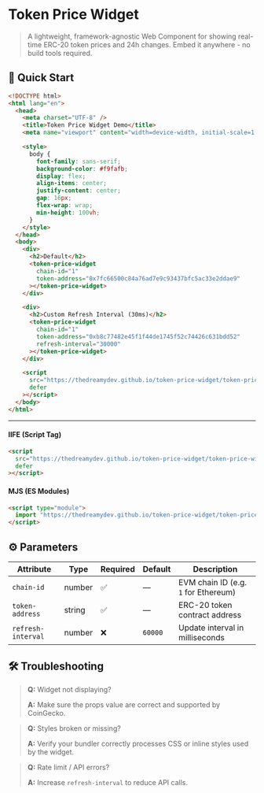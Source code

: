 # Token Price Widget

> A lightweight, framework-agnostic Web Component for showing real-time ERC-20 token prices and 24h changes.
> Embed it anywhere - no build tools required.

## 🚀 Quick Start

```html
<!DOCTYPE html>
<html lang="en">
  <head>
    <meta charset="UTF-8" />
    <title>Token Price Widget Demo</title>
    <meta name="viewport" content="width=device-width, initial-scale=1.0" />

    <style>
      body {
        font-family: sans-serif;
        background-color: #f9fafb;
        display: flex;
        align-items: center;
        justify-content: center;
        gap: 16px;
        flex-wrap: wrap;
        min-height: 100vh;
      }
    </style>
  </head>
  <body>
    <div>
      <h2>Default</h2>
      <token-price-widget
        chain-id="1"
        token-address="0x7fc66500c84a76ad7e9c93437bfc5ac33e2ddae9"
      ></token-price-widget>
    </div>

    <div>
      <h2>Custom Refresh Interval (30ms)</h2>
      <token-price-widget
        chain-id="1"
        token-address="0xb8c77482e45f1f44de1745f52c74426c631bdd52"
        refresh-interval="30000"
      ></token-price-widget>
    </div>

    <script
      src="https://thedreamydev.github.io/token-price-widget/token-price-widget.iife.js"
      defer
    ></script>
  </body>
</html>
```

---

#### IIFE (Script Tag)

```html
<script
  src="https://thedreamydev.github.io/token-price-widget/token-price-widget.iife.js"
  defer
></script>
```

#### MJS (ES Modules)

```html
<script type="module">
  import "https://thedreamydev.github.io/token-price-widget/token-price-widget.mjs";
</script>
```

## ⚙️ Parameters

| Attribute          | Type   | Required | Default | Description                          |
| ------------------ | ------ | -------- | ------- | ------------------------------------ |
| `chain-id`         | number | ✅       | —       | EVM chain ID (e.g. `1` for Ethereum) |
| `token-address`    | string | ✅       | —       | ERC-20 token contract address        |
| `refresh-interval` | number | ❌       | `60000` | Update interval in milliseconds      |

## 🛠 Troubleshooting

> **Q:** Widget not displaying?
>
> **A:** Make sure the props value are correct and supported by CoinGecko.

> **Q:** Styles broken or missing?
>
> **A:** Verify your bundler correctly processes CSS or inline styles used by the widget.

> **Q:** Rate limit / API errors?
>
> **A:** Increase `refresh-interval` to reduce API calls.
